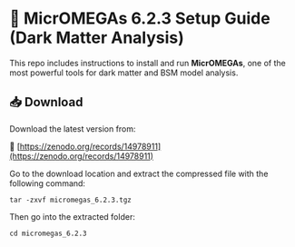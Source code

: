 # 🧠 MicrOMEGAs 6.2.3 Setup Guide (Dark Matter Analysis)
This repo includes instructions to install and run **MicrOMEGAs**, one of the most powerful tools for dark matter and BSM model analysis.
## 📥 Download

Download the latest version from:

🔗 [https://zenodo.org/records/14978911](https://zenodo.org/records/14978911)

Go to the download location and extract the compressed file with the following command:
``` 
tar -zxvf micromegas_6.2.3.tgz
```
Then go into the extracted folder:
```
cd micromegas_6.2.3
```
